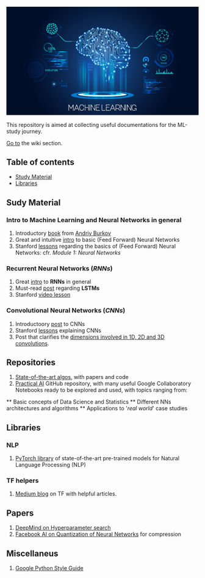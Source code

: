 ![Repo List](images/ML_1.jpg)

This repository is aimed at collecting useful documentations for the ML-study journey.

[Go to](https://github.com/antoniomenegon/Machine-Learning-Documentation/wiki) the wiki section.

## Table of contents
* [Study Material](https://github.com/antoniomenegon/Machine-Learning-Documentation/blob/master/README.md##Study-Material)
* [Libraries](https://github.com/antoniomenegon/Machine-Learning-Documentation/blob/master/README.md##Libraries)

## Sudy Material
### Intro to Machine Learning and Neural Networks in general
1. Introductory <a href="http://themlbook.com/wiki/doku.php" target="_blank">book</a> from <a href="https://www.linkedin.com/in/andriyburkov/" target="_blank">Andriy Burkov</a>
2. Great and intuitive <a href="http://neuralnetworksanddeeplearning.com/chap1.html" target="_blank">intro</a> to basic (Feed Forward) Neural Networks
3. Stanford <a href="http://cs231n.github.io/" target="_blank">lessons</a> regarding the basics of (Feed Forward) Neural Networks: cfr. _Module 1: Neural Networks_

### Recurrent Neural Networks (_RNNs_)
1. Great <a href="http://karpathy.github.io/2015/05/21/rnn-effectiveness/" target="_blank">intro</a> to __RNNs__ in general
2. Must-read <a href="http://colah.github.io/posts/2015-08-Understanding-LSTMs/" target="_blank">post</a> regarding __LSTMs__
3. Stanford <a href="https://www.youtube.com/watch?v=6niqTuYFZLQ" target="_blank">video lesson</a>

### Convolutional Neural Networks (_CNNs_)
1. Introductoory <a href="https://skymind.ai/wiki/convolutional-network" target="_blank">post</a> to CNNs
2. Stanford <a href="http://cs231n.github.io/" target="_blank">lessons</a> explaining CNNs
3. Post that clarifies the <a href="https://stackoverflow.com/questions/42883547/intuitive-understanding-of-1d-2d-and-3d-convolutions-in-convolutional-neural-n" target="_blank">dimensions involved in 1D, 2D and 3D convolutions</a>.

## Repositories
1. <a href="https://paperswithcode.com/sota" target="_blank">State-of-the-art algos</a>, with papers and code
2. <a href="https://github.com/GokuMohandas/practicalAI" target="_blank">Practical AI</a> GitHub repository, with many useful Google Collaboratory Notebooks ready to be explored and used, with topics ranging from:

** Basic concepts of Data Science and Statistics
** Different NNs architectures and algorithms
** Applications to '_real world_' case studies

## Libraries
### NLP
1. <a href="https://huggingface.co/pytorch-transformers/" target="_blank">PyTorch library</a> of state-of-the-art pre-trained models for Natural Language Processing (NLP)
### TF helpers
1. <a href="https://medium.com/tensorflow" target="_blank">Medium blog</a> on TF with helpful articles.

## Papers
1. <a href="https://arxiv.org/abs/1711.09846" target="_blank">DeepMind on Hyperparameter search</a>
2. <a href="https://arxiv.org/abs/1907.05686" target="_blank">Facebook AI on Quantization of Neural Networks</a> for compression

## Miscellaneus
1. <a href="https://github.com/google/styleguide/blob/gh-pages/pyguide.md" target="_blank">Google Python Style Guide</a>
